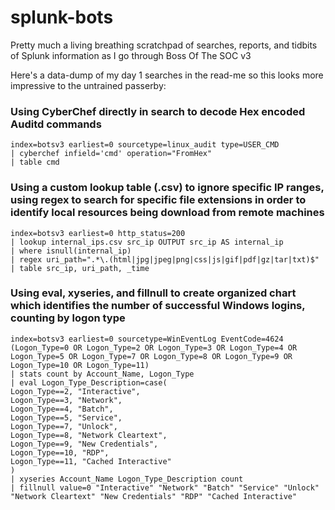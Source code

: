 # splunk-bots

Pretty much a living breathing scratchpad of searches, reports, and tidbits of Splunk information as I go through Boss Of The SOC v3

Here's a data-dump of my day 1 searches in the read-me so this looks more impressive to the untrained passerby:

### Using CyberChef directly in search to decode Hex encoded Auditd commands

```
index=botsv3 earliest=0 sourcetype=linux_audit type=USER_CMD
| cyberchef infield='cmd' operation="FromHex"
| table cmd
```
### Using a custom lookup table (.csv) to ignore specific IP ranges, using regex to search for specific file extensions in order to identify local resources being download from remote machines

```
index=botsv3 earliest=0 http_status=200
| lookup internal_ips.csv src_ip OUTPUT src_ip AS internal_ip 
| where isnull(internal_ip)
| regex uri_path=".*\.(html|jpg|jpeg|png|css|js|gif|pdf|gz|tar|txt)$"
| table src_ip, uri_path, _time
```
### Using eval, xyseries, and fillnull to create organized chart which identifies the number of successful Windows logins, counting by logon type

```
index=botsv3 earliest=0 sourcetype=WinEventLog EventCode=4624 (Logon_Type=0 OR Logon_Type=2 OR Logon_Type=3 OR Logon_Type=4 OR Logon_Type=5 OR Logon_Type=7 OR Logon_Type=8 OR Logon_Type=9 OR Logon_Type=10 OR Logon_Type=11)
| stats count by Account_Name, Logon_Type
| eval Logon_Type_Description=case(
Logon_Type==2, "Interactive",
Logon_Type==3, "Network",
Logon_Type==4, "Batch",
Logon_Type==5, "Service",
Logon_Type==7, "Unlock",
Logon_Type==8, "Network Cleartext",
Logon_Type==9, "New Credentials",
Logon_Type==10, "RDP",
Logon_Type==11, "Cached Interactive"
)
| xyseries Account_Name Logon_Type_Description count
| fillnull value=0 "Interactive" "Network" "Batch" "Service" "Unlock" "Network Cleartext" "New Credentials" "RDP" "Cached Interactive"
```
